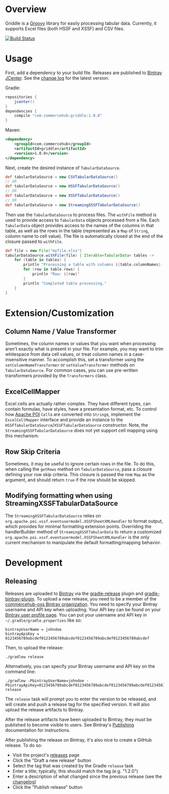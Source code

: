 # Overview

Griddle is a [Groovy](http://groovy.codehaus.org) library for easily processing tabular data.  Currently, it supports Excel files (both HSSF and XSSF) and CSV files.

[![Build Status](https://travis-ci.org/commercehub-oss/griddle.png?branch=master)](https://travis-ci.org/commercehub-oss/griddle)

# Usage

First, add a dependency to your build file.  Releases are published to [Bintray JCenter](https://bintray.com/bintray/jcenter).  See the [change log](CHANGES.md) for the latest version.

Gradle:

```groovy
repositories {
    jcenter()
}
dependencies {
    compile "com.commercehub:griddle:1.0.0"
}
```

Maven:

```xml
<dependency>
    <groupId>com.commercehub</groupId>
    <artifactId>griddle</artifactId>
    <version>1.0.0</version>
</dependency>
```

Next, create the desired instance of `TabularDataSource`.

```groovy
def tabularDataSource = new CSVTabularDataSource()
// OR
def tabularDataSource = new HSSFTabularDataSource()
// OR
def tabularDataSource = new XSSFTabularDataSource()
// OR
def tabularDataSource = new StreamingXSSFTabularDataSource()
```

Then use the `TabularDataSource` to process files.  The `withFile` method is used to provide access to `TabularData` objects processed from a file.  Each `TabularData` object provides access to the names of the columns in that table, as well as the rows in the table (represented as a `Map` of `String`, column name to cell value).  The file is automatically closed at the end of the closure passed to `withFile`.

```groovy
def file = new File("myfile.xlsx")
tabularDataSource.withFile(file) { Iterable<TabularData> tables ->
    for (table in tables) {
        println "Processing a table with columns ${table.columnNames}..."
        for (row in table.rows) {
            println "Row: ${row}"
        }
        println "Completed table processing."
    }
}
```

# Extension/Customization

## Column Name / Value Transformer

Sometimes, the column names or values that you want when processing aren't exactly what is present in your file.  For example, you may want to trim whitespace from data cell values, or treat column names in a case-insensitive manner.  To accomplish this, set a transformer using the `setColumnNameTransformer` or `setValueTransformer` methods on `TabularDataSource`.  For common cases, you can use pre-written transformers provided by the `Transformers` class.

## ExcelCellMapper

Excel cells are actually rather complex.  They have different types, can contain formulas, have styles, have a presentation format, etc.  To control how [Apache POI](http://poi.apache.org/) `Cell`s are converted into `String`s, implement the `ExcelCellMapper` interface and provide an instance to the `HSSFTabularDataSource`/`XSSFTabularDataSource` constructor.  Note, the `StreamingXSSFTabularDataSource` does not yet support cell mapping using this mechanism.

## Row Skip Criteria

Sometimes, it may be useful to ignore certain rows in the file.  To do this, when calling the `getRows` method on `TabularDataSource`, pass a closure defining your row skip criteria.  This closure is passed the row `Map` as the argument, and should return `true` if the row should be skipped.

## Modifying formatting when using StreamingXSSFTabularDataSource

The `StreamingXSSFTabularDataSource` relies on `org.apache.poi.xssf.eventusermodel.XSSFSheetXMLHandler` to format output, which provides for minimal formatting extension points.  Overriding the handlerBuilder method of `StreamingXSSFTabularData` to return a customized `org.apache.poi.xssf.eventusermodel.XSSFSheetXMLHandler` is the only current mechanism to manipulate the default formatting/mapping behavior.

# Development

## Releasing
Releases are uploaded to [Bintray](https://bintray.com/) via the
[gradle-release](https://github.com/townsfolk/gradle-release) plugin and
[gradle-bintray-plugin](https://github.com/bintray/gradle-bintray-plugin). To upload a new release, you need to be a
member of the [commercehub-oss Bintray organization](https://bintray.com/commercehub-oss). You need to specify your
Bintray username and API key when uploading. Your API key can be found on your
[Bintray user profile page](https://bintray.com/profile/edit). You can put your username and API key in
`~/.gradle/gradle.properties` like so:

    bintrayUserName = johndoe
    bintrayApiKey = 0123456789abcdef0123456789abcdef0123456789abcdef0123456789abcdef

Then, to upload the release:

    ./gradlew release

Alternatively, you can specify your Bintray username and API key on the command line:

    ./gradlew -PbintrayUserName=johndoe -PbintrayApiKey=0123456789abcdef0123456789abcdef0123456789abcdef0123456789abcdef release

The `release` task will prompt you to enter the version to be released, and will create and push a release tag for the
specified version. It will also upload the release artifacts to Bintray.

After the release artifacts have been uploaded to Bintray, they must be published to become visible to users. See
Bintray's [Publishing](https://bintray.com/docs/uploads/uploads_publishing.html) documentation for instructions.

After publishing the release on Bintray, it's also nice to create a GitHub release. To do so:
*   Visit the project's [releases](https://github.com/commercehub-oss/griddle/releases) page
*   Click the "Draft a new release" button
*   Select the tag that was created by the Gradle `release` task
*   Enter a title; typically, this should match the tag (e.g. "1.2.0")
*   Enter a description of what changed since the previous release (see the
    [changelog](https://github.com/commercehub-oss/griddle/blob/master/CHANGES.md))
*   Click the "Publish release" button
